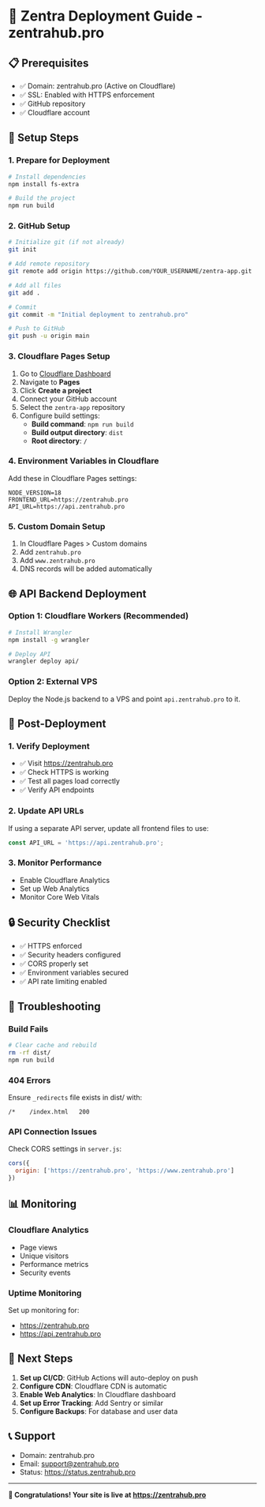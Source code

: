 # 🚀 Zentra Deployment Guide - zentrahub.pro

## 📋 Prerequisites
- ✅ Domain: zentrahub.pro (Active on Cloudflare)
- ✅ SSL: Enabled with HTTPS enforcement
- ✅ GitHub repository
- ✅ Cloudflare account

## 🔧 Setup Steps

### 1. Prepare for Deployment
```bash
# Install dependencies
npm install fs-extra

# Build the project
npm run build
```

### 2. GitHub Setup
```bash
# Initialize git (if not already)
git init

# Add remote repository
git remote add origin https://github.com/YOUR_USERNAME/zentra-app.git

# Add all files
git add .

# Commit
git commit -m "Initial deployment to zentrahub.pro"

# Push to GitHub
git push -u origin main
```

### 3. Cloudflare Pages Setup

1. Go to [Cloudflare Dashboard](https://dash.cloudflare.com)
2. Navigate to **Pages**
3. Click **Create a project**
4. Connect your GitHub account
5. Select the `zentra-app` repository
6. Configure build settings:
   - **Build command**: `npm run build`
   - **Build output directory**: `dist`
   - **Root directory**: `/`

### 4. Environment Variables in Cloudflare

Add these in Cloudflare Pages settings:

```
NODE_VERSION=18
FRONTEND_URL=https://zentrahub.pro
API_URL=https://api.zentrahub.pro
```

### 5. Custom Domain Setup

1. In Cloudflare Pages > Custom domains
2. Add `zentrahub.pro`
3. Add `www.zentrahub.pro`
4. DNS records will be added automatically

## 🌐 API Backend Deployment

### Option 1: Cloudflare Workers (Recommended)
```bash
# Install Wrangler
npm install -g wrangler

# Deploy API
wrangler deploy api/
```

### Option 2: External VPS
Deploy the Node.js backend to a VPS and point `api.zentrahub.pro` to it.

## 📱 Post-Deployment

### 1. Verify Deployment
- ✅ Visit https://zentrahub.pro
- ✅ Check HTTPS is working
- ✅ Test all pages load correctly
- ✅ Verify API endpoints

### 2. Update API URLs
If using a separate API server, update all frontend files to use:
```javascript
const API_URL = 'https://api.zentrahub.pro';
```

### 3. Monitor Performance
- Enable Cloudflare Analytics
- Set up Web Analytics
- Monitor Core Web Vitals

## 🔒 Security Checklist
- ✅ HTTPS enforced
- ✅ Security headers configured
- ✅ CORS properly set
- ✅ Environment variables secured
- ✅ API rate limiting enabled

## 🚨 Troubleshooting

### Build Fails
```bash
# Clear cache and rebuild
rm -rf dist/
npm run build
```

### 404 Errors
Ensure `_redirects` file exists in dist/ with:
```
/*    /index.html   200
```

### API Connection Issues
Check CORS settings in `server.js`:
```javascript
cors({
  origin: ['https://zentrahub.pro', 'https://www.zentrahub.pro']
})
```

## 📊 Monitoring

### Cloudflare Analytics
- Page views
- Unique visitors
- Performance metrics
- Security events

### Uptime Monitoring
Set up monitoring for:
- https://zentrahub.pro
- https://api.zentrahub.pro

## 🎯 Next Steps

1. **Set up CI/CD**: GitHub Actions will auto-deploy on push
2. **Configure CDN**: Cloudflare CDN is automatic
3. **Enable Web Analytics**: In Cloudflare dashboard
4. **Set up Error Tracking**: Add Sentry or similar
5. **Configure Backups**: For database and user data

## 📞 Support

- Domain: zentrahub.pro
- Email: support@zentrahub.pro
- Status: https://status.zentrahub.pro

---

**🎉 Congratulations! Your site is live at https://zentrahub.pro**